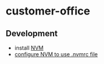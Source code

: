 # customer-office

## Development

- install [NVM](https://github.com/nvm-sh/nvm)
- [configure NVM to use .nvmrc file](https://github.com/nvm-sh/nvm?tab=readme-ov-file#calling-nvm-use-automatically-in-a-directory-with-a-nvmrc-file)
